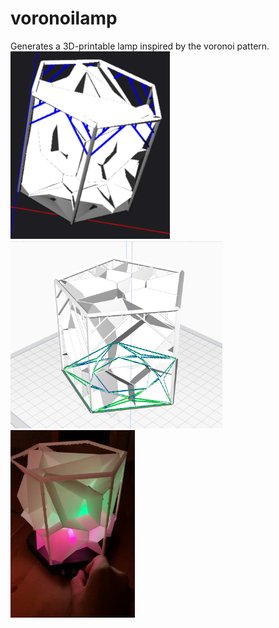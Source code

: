 # voronoilamp
Generates a 3D-printable lamp inspired by the voronoi pattern.  
<img src="https://github.com/JF0C/voronoilamp/blob/main/preview_obj.PNG" height="300" />
<img src="https://github.com/JF0C/voronoilamp/blob/main/preview_cura.PNG" height="300" />
<img src="https://github.com/JF0C/voronoilamp/blob/main/printed.jpg" height="300" />
